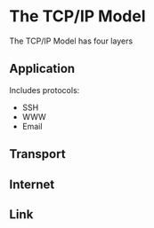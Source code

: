 # The TCP/IP Model

The TCP/IP Model has four layers

## Application

Includes protocols:

- SSH
- WWW
- Email

## Transport

## Internet

## Link
